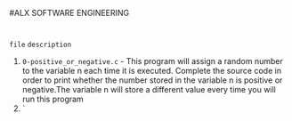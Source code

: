 #ALX SOFTWARE ENGINEERING
#
#
`file`			`description`
1. `0-positive_or_negative.c` -  This program will assign a random number to the variable n each time it is executed. Complete the source code in order to print whether the number stored in the variable n is positive or negative.The variable n will store a different value every time you will run this program
2. `
